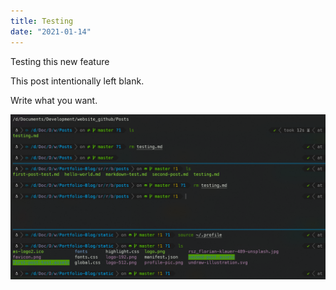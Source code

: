 ```yaml
---
title: Testing
date: "2021-01-14"
---
```


Testing this new feature

<!-- more -->

This post intentionally left blank.

Write what you want.

![image-20201204142831205](testing.assets/image-20201204142831205.png)